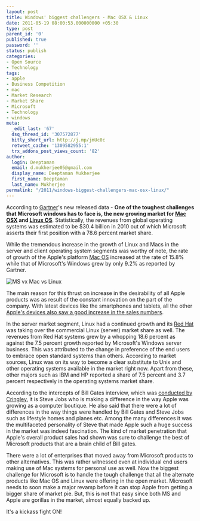 ```yaml
---
layout: post
title: Windows' biggest challengers - Mac OSX & Linux
date: 2011-05-19 08:00:53.000000000 +05:30
type: post
parent_id: '0'
published: true
password: ''
status: publish
categories:
- Open Source
- Technology
tags:
- apple
- Business Competition
- mac
- Market Research
- Market Share
- Microsoft
- Technology
- windows
meta:
  _edit_last: '67'
  dsq_thread_id: '307572877'
  bitly_short_url: http://j.mp/jmUc0c
  retweet_cache: '1309582955:1'
  trx_addons_post_views_count: '82'
author:
  login: Deeptaman
  email: d.mukherjee05@gmail.com
  display_name: Deeptaman Mukherjee
  first_name: Deeptaman
  last_name: Mukherjee
permalink: "/2011/windows-biggest-challengers-mac-osx-linux/"
---
```

<p>According to <a href="http://www.gartner.com/it/page.jsp?id=1654914">Gartner</a>'s new released data - <strong>One of the toughest challenges that Microsoft windows has to face is, the new growing market for <a href="http://www.apple.com/macosx/">Mac OSX</a> and <a href="http://en.wikipedia.org/wiki/Linux">Linux OS</a></strong>. Statistically, the revenues from global operating systems was estimated to be $30.4 billion in 2010 out of which Microsoft asserts their first position with a 78.6 percent market share.</p>
<p>While the tremendous increase in the growth of Linux and Macs in the server and client operating system segments was worthy of note, the rate of growth of the Apple's platform <a href="http://www.apple.com/macosx/">Mac OS</a> increased at the rate of 15.8% while that of Microsoft's Windows grew by only 9.2% as reported by Gartner.</p>
<p><!--more--></p>
<p><img src="/static/2011/05/mac-vs-linux-vs-win.jpg" alt="MS vx Mac vs Linux" class="alignright" /></p>
<p>The main reason for this thrust on increase in the desirability of all Apple products was as result of the constant innovation on the part of the company. With latest devices like the smartphones and tablets, all the other <a href="http://www.9to5mac.com/64454/thanks-to-iphone-apple-now-beats-microsoft-in-all-metrics-including-profits/">Apple's devices also saw a good increase in the sales numbers</a>. </p>
<p>In the server market segment, Linux had a continued growth and its <a href="http://www.redhat.com/">Red Hat</a> was taking over the commercial Linux (server) market share as well. The revenues from Red Hat systems grew by a whopping 18.6 percent as against the 7.5 percent growth reported by Microsoft's Windows server business. This was attributed to the change in preference of the end users to embrace open standard systems than others. According to market sources, Linux was on its way to become a clear substitute to Unix and other operating systems available in the market right now.  Apart from these, other majors such as IBM and HP reported a share of 7.5 percent and 3.7 percent respectively in the operating systems market share.</p>
<p>According to the intercepts of Bill Gates interview, which was <a href="http://www.cringely.com/2010/04/masters-tournament/">conducted by Cringley</a>, it is Steve Jobs who is making a difference in the way Apple was growing as a computer boutique. He also said that there were a lot of differences in the way things were handled by Bill Gates and Steve Jobs such as lifestyle homes and planes etc. Among the many differences it was the multifaceted personality of Steve that made Apple such a huge success in the market was indeed fascination. The kind of market penetration that Apple's overall product sales had shown was sure to challenge the best of Microsoft products that are a brain child of Bill gates.</p>
<p>There were a lot of enterprises that moved away from Microsoft products to other alternatives. This was rather witnessed even at individual end users making use of Mac systems for personal use as well. Now the biggest challenge for Microsoft is to handle the tough challenge that all the alternate products like Mac OS and Linux were offering in the open market. Microsoft needs to soon make a major revamp before it can stop Apple from getting a bigger share of market pie. But, this is not that easy since both MS and Apple are gorillas in the market, almost equally backed up. </p>
<p>It's a kickass fight ON!</p>
